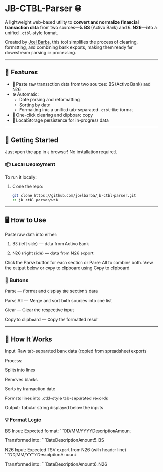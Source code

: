 # JB-CTBL-Parser 🌐

A lightweight web-based utility to **convert and normalize financial transaction data** from two sources—**5. BS** (Activo Bank) and **6. N26**—into a unified `.ctbl`-style format.

Created by [Joel Barba](https://github.com/joelbarba), this tool simplifies the process of cleaning, formatting, and combining bank exports, making them ready for downstream parsing or processing.

---

## 🌟 Features

- 📄 Paste raw transaction data from two sources: BS (Activo Bank) and N26
- ⚙️ Automatic:
  - Date parsing and reformatting
  - Sorting by date
  - Formatting into a unified tab-separated `.ctbl`-like format
- 🧼 One-click clearing and clipboard copy
- 💾 LocalStorage persistence for in-progress data

---

## 🚀 Getting Started

Just open the app in a browser! No installation required.

### 📦 Local Deployment

To run it locally:

1. Clone the repo:

   ```bash
   git clone https://github.com/joelbarba/jb-ctbl-parser.git
   cd jb-ctbl-parser/web


---
## 🖥️ How to Use
Paste raw data into either:

1. BS (left side) — data from Activo Bank

2. N26 (right side) — data from N26 export

Click the Parse button for each section or Parse All to combine both.
View the output below or copy to clipboard using Copy to clipboard.

### 🔘 Buttons
Parse — Format and display the section’s data

Parse All — Merge and sort both sources into one list

Clear — Clear the respective input

Copy to clipboard — Copy the formatted result

---
## 🧠 How It Works
Input: Raw tab-separated bank data (copied from spreadsheet exports)

Process:

Splits into lines

Removes blanks

Sorts by transaction date

Formats lines into .ctbl-style tab-separated records

Output: Tabular string displayed below the inputs

### 💡 Format Logic
BS Input:
Expected format:
    ```DD/MM/YYYY<TAB>Description<TAB><TAB>Amount<TAB><TAB>

Transformed into:
    ```Date<TAB>Description<TAB><TAB>Amount<TAB><TAB>5. BS

N26 Input:
Expected TSV export from N26 (with header line)
    ```DD/MM/YYYY<TAB>Description<TAB><TAB>Amount<TAB><TAB>

Transformed into:
    ```Date<TAB>Description<TAB><TAB>Amount<TAB><TAB>6. N26
